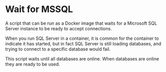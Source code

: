 # Wait for MSSQL

A script that can be run as a Docker image that waits for a Microsoft SQL Server instance to be ready to accept connections.

When you run SQL Server in a container, it is common for the container to indicate it has started, but in fact SQL Server is still loading databases,
and trying to connect to a specific database would fail. 

This script waits until all databases are online. When databases are online they are ready to be used.
